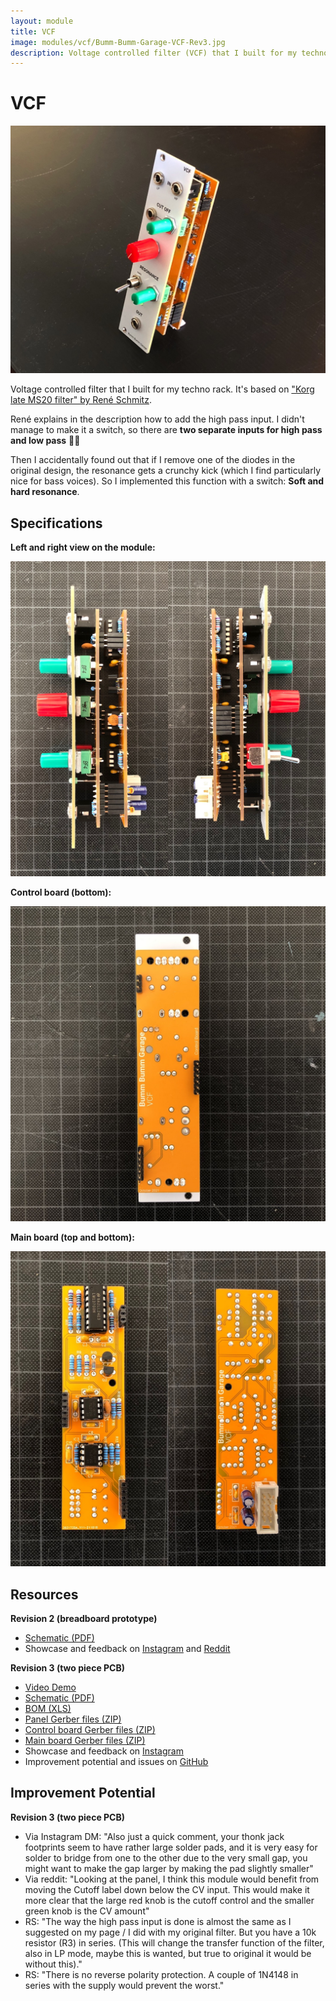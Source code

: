 ```yaml
---
layout: module
title: VCF
image: modules/vcf/Bumm-Bumm-Garage-VCF-Rev3.jpg
description: Voltage controlled filter (VCF) that I built for my techno rack.
---
```


# VCF

![](Bumm-Bumm-Garage-VCF-Rev3.jpg)

Voltage controlled filter that I built for my techno rack. It's based on ["Korg late MS20 filter" by René Schmitz](https://www.schmitzbits.de/ms20.html).

René explains in the description how to add the high pass input. I didn't manage to make it a switch, so there are **two separate inputs for high pass and low pass** 🤷‍♂️

Then I accidentally found out that if I remove one of the diodes in the original design, the resonance gets a crunchy kick (which I find particularly nice for bass voices). So I implemented this function with a switch: **Soft and hard resonance**.

## Specifications

**Left and right view on the module:**

![](Bumm-Bumm-Garage-VCF-Rev3-Sides.JPG)

**Control board (bottom):**

![](Bumm-Bumm-Garage-VCF-Rev3-Control_Board.jpg)

**Main board (top and bottom):**

![](Bumm-Bumm-Garage-VCF-Rev3-Main_Board.JPG)

## Resources

**Revision 2 (breadboard prototype)**

* [Schematic (PDF)](Bumm-Bumm-Garage-VCF-Rev2-Schematic.pdf)
* Showcase and feedback on [Instagram](https://www.instagram.com/p/CT4t3L1NxrV/) and [Reddit](https://www.reddit.com/r/synthdiy/comments/ppebad/vcf_lp_hp_ms20_inspired/)

**Revision 3 (two piece PCB)**

* [Video Demo](https://www.youtube.com/watch?v=bDhkRAk-1UY)
* [Schematic (PDF)](Bumm-Bumm-Garage-VCF-Rev3-Schematic.pdf)
* [BOM (XLS)](Bumm-Bumm-Garage-VCF-Rev3-BOM.xls)
* [Panel Gerber files (ZIP)](Bumm-Bumm-Garage-VCF-Rev3-PCB-Gerber-Panel.zip)
* [Control board Gerber files (ZIP)](Bumm-Bumm-Garage-VCF-Rev3-PCB-Gerber-Control_Board.zip)
* [Main board Gerber files (ZIP)](Bumm-Bumm-Garage-VCF-Rev3-PCB-Gerber-Main_Board.zip)
* Showcase and feedback on [Instagram](https://www.instagram.com/p/CWIzVhPtUZS/)
* Improvement potential and issues on [GitHub](https://github.com/bummbummgarage/bummbummgarage.github.io/issues?q=is%3Aissue+is%3Aopen+%5BVCF+Rev3%5D)

## Improvement Potential

**Revision 3 (two piece PCB)**

* Via Instagram DM: "Also just a quick comment, your thonk jack footprints seem to have rather large solder pads, and it is very easy for solder to bridge from one to the other due to the very small gap, you might want to make the gap larger by making the pad slightly smaller"
* Via reddit: "Looking at the panel, I think this module would benefit from moving the Cutoff label down below the CV input. This would make it more clear that the large red knob is the cutoff control and the smaller green knob is the CV amount"
* RS: "The way the high pass input is done is almost the same as I suggested on my page / I did with my original filter. But you have a 10k resistor (R3) in series. (This will change the transfer function of the filter, also in LP mode, maybe this is wanted, but true to original it would be without this)."
* RS: "There is no reverse polarity protection. A couple of 1N4148 in series with the supply would prevent the worst."


